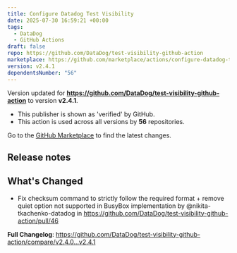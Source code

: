```yaml
---
title: Configure Datadog Test Visibility
date: 2025-07-30 16:59:21 +00:00
tags:
  - DataDog
  - GitHub Actions
draft: false
repo: https://github.com/DataDog/test-visibility-github-action
marketplace: https://github.com/marketplace/actions/configure-datadog-test-visibility
version: v2.4.1
dependentsNumber: "56"
---
```



Version updated for **https://github.com/DataDog/test-visibility-github-action** to version **v2.4.1**.
- This publisher is shown as 'verified' by GitHub.
- This action is used across all versions by **56** repositories.

Go to the [GitHub Marketplace](https://github.com/marketplace/actions/configure-datadog-test-visibility) to find the latest changes.

## Release notes

## What's Changed
* Fix checksum command to strictly follow the required format + remove quiet option not supported in BusyBox implementation by @nikita-tkachenko-datadog in https://github.com/DataDog/test-visibility-github-action/pull/46


**Full Changelog**: https://github.com/DataDog/test-visibility-github-action/compare/v2.4.0...v2.4.1
